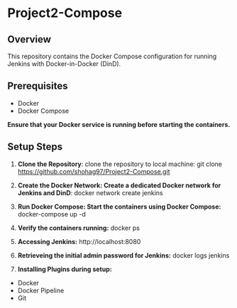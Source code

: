 # Project2-Compose

## Overview
This repository contains the Docker Compose configuration for running Jenkins with Docker-in-Docker (DinD).

## Prerequisites
- Docker
- Docker Compose

**Ensure that your Docker service is running before starting the containers.**

## Setup Steps

1. **Clone the Repository**:
clone the repository to local machine:
git clone https://github.com/shohag97/Project2-Compose.git

2. **Create the Docker Network: Create a dedicated Docker network for Jenkins and DinD**:
docker network create jenkins

3. **Run Docker Compose: Start the containers using Docker Compose:**
docker-compose up -d

4. **Verify the containers running:**
docker ps

5. **Accessing Jenkins:**
http://localhost:8080

6. **Retrieveing the initial admin password for Jenkins:**
docker logs jenkins

7. **Installing Plugins during setup:**
- Docker
- Docker Pipeline
- Git

